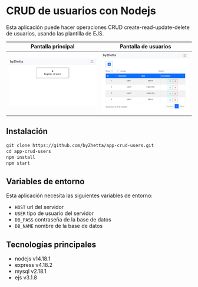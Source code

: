 # CRUD de usuarios con Nodejs

Esta aplicación puede hacer operaciones CRUD create-read-update-delete de usuarios, usando las plantilla de EJS.

|Pantalla principal|Pantalla de usuarios|
|:----------:|:----------:|
|![Home](doc/img1.jpg)|![Users](doc/img2.jpg)|

## Instalación

```
git clone https://github.com/byZhetta/app-crud-users.git
cd app-crud-users
npm install
npm start
```

## Variables de entorno

Esta aplicación necesita las siguientes variables de entorno:

- `HOST` url del servidor
- `USER` tipo de usuario del servidor
- `DB_PASS` contraseña de la base de datos
- `DB_NAME` nombre de la base de datos

## Tecnologías principales

- nodejs v14.18.1
- express v4.18.2
- mysql v2.18.1
- ejs v3.1.8